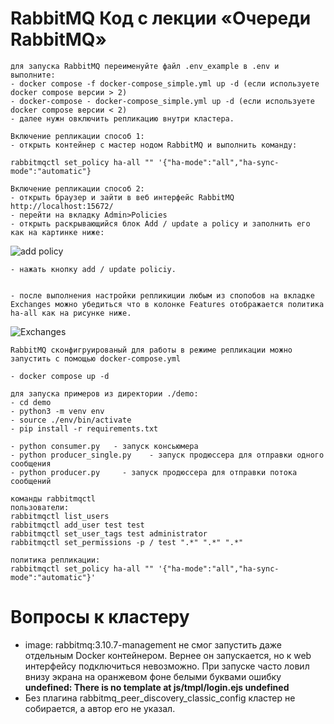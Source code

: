 # RabbitMQ Код с лекции «Очереди RabbitMQ»


```
для запуска RabbitMQ переименуйте файл .env_example в .env и выполните:
- docker compose -f docker-compose_simple.yml up -d (если используете docker compose версии > 2)
- docker-compose - docker-compose_simple.yml up -d (если используете docker compose версии < 2)
- далее нужн овключить репликацию внутри кластера.

Включение репликации способ 1:
- открыть контейнер с мастер нодом RabbitMQ и выполнить команду:

rabbitmqctl set_policy ha-all "" '{"ha-mode":"all","ha-sync-mode":"automatic"}

Включение репликации способ 2:
- открыть браузер и зайти в веб интерфейс RabbitMQ http://localhost:15672/
- перейти на вкладку Admin>Policies
- открыть раскрывающийся блок Add / update a policy и заполнить его как на картинке ниже:
```
![add policy](img/image.png)

```
- нажать кнопку add / update policiy. 


- после выполнения настройки репликиции любым из спопобов на вкладке Exchanges можно убедиться что в колонке Features отображается политика ha-all как на рисунке ниже. 
```
![Exchanges](/img/exchanges.png)


```
RabbitMQ сконфигруированый для работы в режиме репликации можно запустить с помощью docker-compose.yml

- docker compose up -d 

```


```
для запуска примеров из директории ./demo:
- cd demo
- python3 -m venv env
- source ./env/bin/activate
- pip install -r requirements.txt

- python consumer.py   - запуск консьюмера
- python producer_single.py    - запуск продюссера для отправки одного сообщения
- python producer.py     - запуск продюссера для отправки потока сообщений

```


```
команды rabbitmqctl
пользователи:
rabbitmqctl list_users
rabbitmqctl add_user test test
rabbitmqctl set_user_tags test administrator
rabbitmqctl set_permissions -p / test ".*" ".*" ".*"

политика репликации:
rabbitmqctl set_policy ha-all "" '{"ha-mode":"all","ha-sync-mode":"automatic"}'
```
# Вопросы к кластеру

* image: rabbitmq:3.10.7-management не смог запустить даже отдельным Docker контейнером. Вернее он запускается, но к web интерфейсу подключиться невозможно. При запуске часто ловил внизу экрана на оранжевом фоне белыми буквами ошибку **undefined: There is no template at js/tmpl/login.ejs undefined**
* Без плагина rabbitmq_peer_discovery_classic_config кластер не собирается, а автор его не указал.
